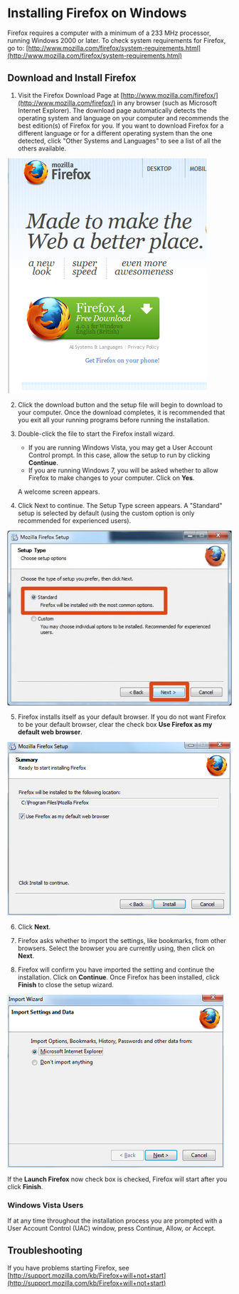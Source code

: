 Installing Firefox on Windows
=============================

Firefox requires a computer with a minimum of a 233 MHz processor, running Windows 2000 or later. To check system requirements for Firefox, go to: [http://www.mozilla.com/firefox/system-requirements.html](http://www.mozilla.com/firefox/system-requirements.html)

Download and Install Firefox
----------------------------

 1. Visit the Firefox Download Page at [http://www.mozilla.com/firefox/](http://www.mozilla.com/firefox/) in any browser (such as Microsoft Internet Explorer). The download page automatically detects the operating system and language on your computer and recommends the best edition(s) of Firefox for you. If you want to download Firefox for a different language or for a different operating system than the one detected, click "Other Systems and Languages" to see a list of all the others available.

 ![Windows Firefox Install](ff_win_inst_1.png)

 2. Click the download button and the setup file will begin to download to your computer. Once the download completes, it is recommended that you exit all your running programs before running the installation.

 3. Double-click the file to start the Firefox install wizard.

    * If you are running Windows Vista, you may get a User Account Control prompt. In this case, allow the setup to run by clicking **Continue**.
    * If you are running Windows 7, you will be asked whether to allow Firefox to make changes to your computer. Click on **Yes**.

    A welcome screen appears.


 4. Click Next to continue. The Setup Type screen appears. A "Standard" setup is selected by default (using the custom option is only recommended for experienced users).

 ![Windows Firefox Install](ff_win_inst_2.png)

 5. Firefox installs itself as your default browser. If you do not want Firefox to be your default browser, clear the check box **Use Firefox as my default web browser**.

 ![Windows Firefox Install](ff_win_inst_3.png)

 6. Click **Next**.

 7. Firefox asks whether to import the settings, like bookmarks, from other browsers. Select the browser you are currently using, then click on **Next**.

 8. Firefox will confirm you have imported the setting and continue the installation. Click on **Continue**. Once Firefox has been installed, click **Finish** to close the setup wizard.

 ![Windows Firefox Install](ff_win_inst_4.png)

If the **Launch Firefox** now check box is checked, Firefox will start after you click **Finish**.

### Windows Vista Users

If at any time throughout the installation process you are prompted with a User Account Control (UAC) window, press Continue, Allow, or Accept.

Troubleshooting
---------------

If you have problems starting Firefox, see [http://support.mozilla.com/kb/Firefox+will+not+start](http://support.mozilla.com/kb/Firefox+will+not+start)
